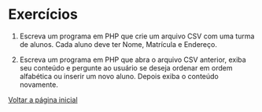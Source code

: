 # Exercícios

1. Escreva um programa em PHP que crie um arquivo CSV com uma turma de alunos. Cada aluno deve ter Nome, Matrícula e Endereço.

2. Escreva um programa em PHP que abra o arquivo CSV anterior, exiba seu conteúdo e pergunte ao usuário se deseja ordenar em ordem alfabética ou inserir um novo aluno. Depois exiba o conteúdo novamente.

[Voltar a página inicial](../README.md)

